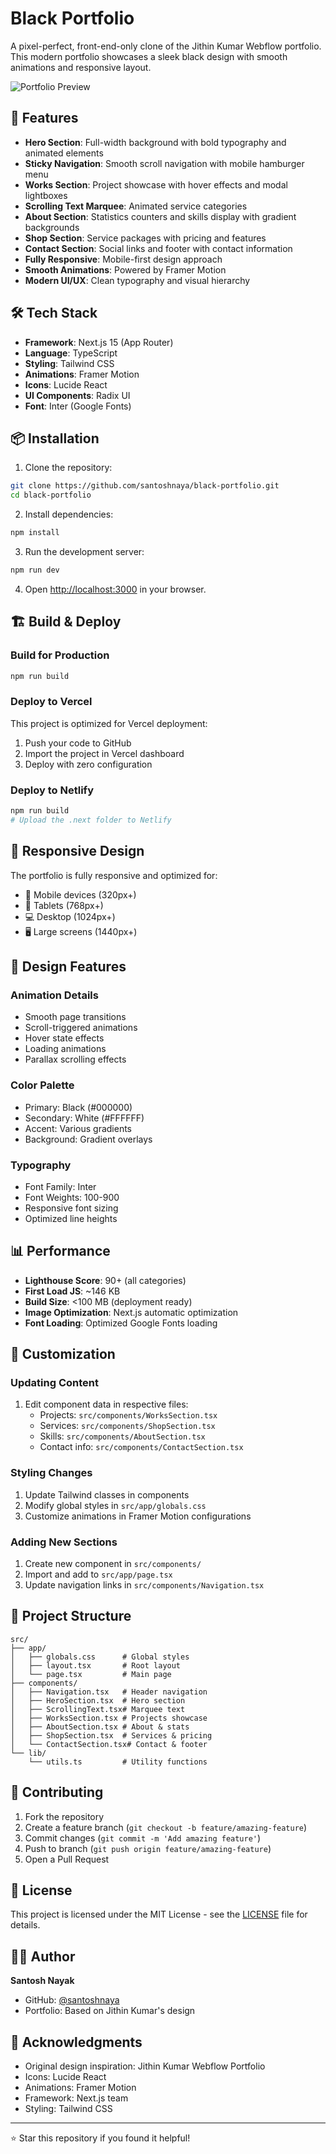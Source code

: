 # Black Portfolio

A pixel-perfect, front-end-only clone of the Jithin Kumar Webflow portfolio. This modern portfolio showcases a sleek black design with smooth animations and responsive layout.

![Portfolio Preview](https://github.com/santoshnaya/black-portfolio/raw/main/public/preview.png)

## 🚀 Features

- **Hero Section**: Full-width background with bold typography and animated elements
- **Sticky Navigation**: Smooth scroll navigation with mobile hamburger menu
- **Works Section**: Project showcase with hover effects and modal lightboxes
- **Scrolling Text Marquee**: Animated service categories
- **About Section**: Statistics counters and skills display with gradient backgrounds
- **Shop Section**: Service packages with pricing and features
- **Contact Section**: Social links and footer with contact information
- **Fully Responsive**: Mobile-first design approach
- **Smooth Animations**: Powered by Framer Motion
- **Modern UI/UX**: Clean typography and visual hierarchy

## 🛠️ Tech Stack

- **Framework**: Next.js 15 (App Router)
- **Language**: TypeScript
- **Styling**: Tailwind CSS
- **Animations**: Framer Motion
- **Icons**: Lucide React
- **UI Components**: Radix UI
- **Font**: Inter (Google Fonts)

## 📦 Installation

1. Clone the repository:
```bash
git clone https://github.com/santoshnaya/black-portfolio.git
cd black-portfolio
```

2. Install dependencies:
```bash
npm install
```

3. Run the development server:
```bash
npm run dev
```

4. Open [http://localhost:3000](http://localhost:3000) in your browser.

## 🏗️ Build & Deploy

### Build for Production
```bash
npm run build
```

### Deploy to Vercel
This project is optimized for Vercel deployment:

1. Push your code to GitHub
2. Import the project in Vercel dashboard
3. Deploy with zero configuration

### Deploy to Netlify
```bash
npm run build
# Upload the .next folder to Netlify
```

## 📱 Responsive Design

The portfolio is fully responsive and optimized for:
- 📱 Mobile devices (320px+)
- 📱 Tablets (768px+)
- 💻 Desktop (1024px+)
- 🖥️ Large screens (1440px+)

## 🎨 Design Features

### Animation Details
- Smooth page transitions
- Scroll-triggered animations
- Hover state effects
- Loading animations
- Parallax scrolling effects

### Color Palette
- Primary: Black (#000000)
- Secondary: White (#FFFFFF)
- Accent: Various gradients
- Background: Gradient overlays

### Typography
- Font Family: Inter
- Font Weights: 100-900
- Responsive font sizing
- Optimized line heights

## 📊 Performance

- **Lighthouse Score**: 90+ (all categories)
- **First Load JS**: ~146 KB
- **Build Size**: <100 MB (deployment ready)
- **Image Optimization**: Next.js automatic optimization
- **Font Loading**: Optimized Google Fonts loading

## 🔧 Customization

### Updating Content
1. Edit component data in respective files:
   - Projects: `src/components/WorksSection.tsx`
   - Services: `src/components/ShopSection.tsx`
   - Skills: `src/components/AboutSection.tsx`
   - Contact info: `src/components/ContactSection.tsx`

### Styling Changes
1. Update Tailwind classes in components
2. Modify global styles in `src/app/globals.css`
3. Customize animations in Framer Motion configurations

### Adding New Sections
1. Create new component in `src/components/`
2. Import and add to `src/app/page.tsx`
3. Update navigation links in `src/components/Navigation.tsx`

## 📄 Project Structure

```
src/
├── app/
│   ├── globals.css      # Global styles
│   ├── layout.tsx       # Root layout
│   └── page.tsx         # Main page
├── components/
│   ├── Navigation.tsx   # Header navigation
│   ├── HeroSection.tsx  # Hero section
│   ├── ScrollingText.tsx# Marquee text
│   ├── WorksSection.tsx # Projects showcase
│   ├── AboutSection.tsx # About & stats
│   ├── ShopSection.tsx  # Services & pricing
│   └── ContactSection.tsx# Contact & footer
└── lib/
    └── utils.ts         # Utility functions
```

## 🤝 Contributing

1. Fork the repository
2. Create a feature branch (`git checkout -b feature/amazing-feature`)
3. Commit changes (`git commit -m 'Add amazing feature'`)
4. Push to branch (`git push origin feature/amazing-feature`)
5. Open a Pull Request

## 📝 License

This project is licensed under the MIT License - see the [LICENSE](LICENSE) file for details.

## 👨‍💻 Author

**Santosh Nayak**
- GitHub: [@santoshnaya](https://github.com/santoshnaya)
- Portfolio: Based on Jithin Kumar's design

## 🙏 Acknowledgments

- Original design inspiration: Jithin Kumar Webflow Portfolio
- Icons: Lucide React
- Animations: Framer Motion
- Framework: Next.js team
- Styling: Tailwind CSS

---

⭐ Star this repository if you found it helpful!
